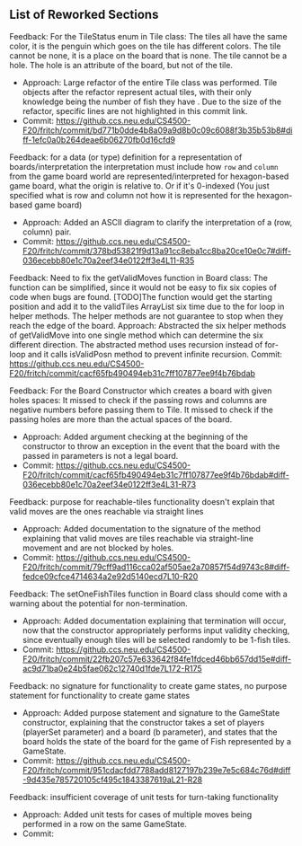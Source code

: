 ## List of Reworked Sections
Feedback: For the TileStatus enum in Tile class: The tiles all have the same color, it is the penguin which
 goes on the tile has different colors. The tile cannot be none, it is a place on the board that is none. The tile
  cannot be a hole. The hole is an attribute of the board, but not of the tile.
- Approach: Large refactor of the entire Tile class was performed. Tile objects after the
 refactor represent actual tiles, with their only knowledge being the number of fish they have
 . Due to the size of the refactor, specific lines are not highlighted in this commit link.
- Commit: https://github.ccs.neu.edu/CS4500-F20/fritch/commit/bd771b0dde4b8a09a9d8b0c09c6088f3b35b53b8#diff-1efc0a0b264deae6b06270fb0d16cfd9

Feedback: for a data (or type) definition for a representation of boards/interpretation 
the interpretation must include how `row` and `column` from the game board world are represented/interpreted
for hexagon-based game board, what the origin is relative to. Or if it's 0-indexed
   (You just specified what is row and column not how it is represented for the hexagon-based game board)
- Approach: Added an ASCII diagram to clarify the interpretation of a (row, column) pair.
- Commit: https://github.ccs.neu.edu/CS4500-F20/fritch/commit/378bd53821f9d13a91cc8eba1cc8ba20ce10e0c7#diff-036ecebb80e1c70a2eef34e0122ff3e4L11-R35

Feedback:  Need to fix the getValidMoves function in Board class: The function can be simplified, since it would not be easy to fix six copies of code when bugs are found. [TODO]The function would get the starting position and add it to the validTiles ArrayList six time due to the for loop in helper methods. The helper methods are not guarantee to stop when they reach the edge of the board.
Approach: Abstracted the six helper methods of getValidMove into one single method which can determine the six different direction. The abstracted method uses recursion instead of for-loop and it calls isValidPosn method to prevent infinite recursion.
Commit: <https://github.ccs.neu.edu/CS4500-F20/fritch/commit/cacf65fb490494eb31c7ff107877ee9f4b76bdab>

Feedback: For the Board Constructor which creates a board with given holes spaces:
          It missed to check if the passing rows and columns are negative numbers before passing them to Tile.
          It missed to check if the passing holes are more than the actual spaces of the board.
- Approach: Added argument checking at the beginning of the constructor to throw an exception in
 the event that the board with the passed in parameters is not a legal board.
 - Commit: https://github.ccs.neu.edu/CS4500-F20/fritch/commit/cacf65fb490494eb31c7ff107877ee9f4b76bdab#diff-036ecebb80e1c70a2eef34e0122ff3e4L31-R73

Feedback: purpose for reachable-tiles functionality doesn't explain that valid moves
            are the ones reachable via straight lines
- Approach: Added documentation to the signature of the method explaining that valid moves are
 tiles reachable via straight-line movement and are not blocked by holes.
- Commit: https://github.ccs.neu.edu/CS4500-F20/fritch/commit/79cff9ad116cca02af505ae2a70857f54d9743c8#diff-fedce09cfce4714634a2e92d5140ecd7L10-R20

Feedback: The setOneFishTiles function in Board class should come with a warning about the potential for non-termination.
- Approach: Added documentation explaining that termination will occur, now that the constructor
 appropriately performs input validity checking, since eventually enough tiles will be selected
  randomly to be 1-fish tiles.
- Commit: https://github.ccs.neu.edu/CS4500-F20/fritch/commit/22fb207c57e633642f84fe1fdced46bb657dd15e#diff-ac9d71ba0e24b5fae062c12740d1fde7L172-R175

Feedback: no signature for functionality to create game states, no purpose statement for functionality to create game states
- Approach: Added purpose statement and signature to the GameState constructor, explaining that
 the constructor takes a set of players (playerSet parameter) and a board (b parameter), and
  states that the board holds the state of the board for the game of Fish represented by a
   GameState.
- Commit: https://github.ccs.neu.edu/CS4500-F20/fritch/commit/951cdacfdd7788add8127197b239e7e5c684c76d#diff-9d435e785720105cf495c1843387619aL21-R28

Feedback: insufficient coverage of unit tests for turn-taking functionality
- Approach: Added unit tests for cases of multiple moves being performed in a row on the same
 GameState.
- Commit: 